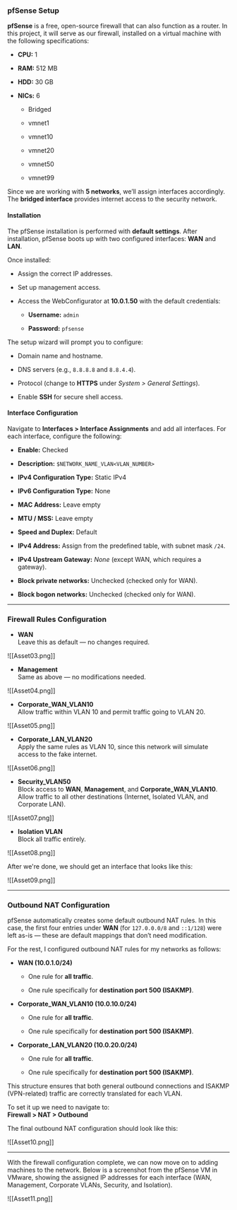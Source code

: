 
### pfSense Setup

**pfSense** is a free, open-source firewall that can also function as a router. In this project, it will serve as our firewall, installed on a virtual machine with the following specifications:

- **CPU:** 1
    
- **RAM:** 512 MB
    
- **HDD:** 30 GB
    
- **NICs:** 6
    
    - Bridged
        
    - vmnet1
        
    - vmnet10
        
    - vmnet20
        
    - vmnet50
        
    - vmnet99
        

Since we are working with **5 networks**, we’ll assign interfaces accordingly. The **bridged interface** provides internet access to the security network.

#### Installation

The pfSense installation is performed with **default settings**. After installation, pfSense boots up with two configured interfaces: **WAN** and **LAN**.

Once installed:

- Assign the correct IP addresses.
    
- Set up management access.
    
- Access the WebConfigurator at **10.0.1.50** with the default credentials:
    
    - **Username:** `admin`
        
    - **Password:** `pfsense`
        

The setup wizard will prompt you to configure:

- Domain name and hostname.
    
- DNS servers (e.g., `8.8.8.8` and `8.8.4.4`).
    
- Protocol (change to **HTTPS** under _System > General Settings_).
    
- Enable **SSH** for secure shell access.
    

#### Interface Configuration

Navigate to **Interfaces > Interface Assignments** and add all interfaces. For each interface, configure the following:

- **Enable:** Checked
    
- **Description:** `$NETWORK_NAME_VLAN<VLAN_NUMBER>`
    
- **IPv4 Configuration Type:** Static IPv4
    
- **IPv6 Configuration Type:** None
    
- **MAC Address:** Leave empty
    
- **MTU / MSS:** Leave empty
    
- **Speed and Duplex:** Default
    
- **IPv4 Address:** Assign from the predefined table, with subnet mask `/24`.
    
- **IPv4 Upstream Gateway:** _None_ (except WAN, which requires a gateway).
    
- **Block private networks:** Unchecked (checked only for WAN).
    
- **Block bogon networks:** Unchecked (checked only for WAN).
    

---

### Firewall Rules Configuration

- **WAN**  
    Leave this as default — no changes required.

![[Asset03.png]]

    
- **Management**  
    Same as above — no modifications needed.
    
![[Asset04.png]]

- **Corporate_WAN_VLAN10**  
    Allow traffic within VLAN 10 and permit traffic going to VLAN 20.

![[Asset05.png]]

- **Corporate_LAN_VLAN20**  
    Apply the same rules as VLAN 10, since this network will simulate access to the fake internet.

![[Asset06.png]]

- **Security_VLAN50**  
    Block access to **WAN**, **Management**, and **Corporate_WAN_VLAN10**.  
    Allow traffic to all other destinations (Internet, Isolated VLAN, and Corporate LAN).

![[Asset07.png]]

- **Isolation VLAN**  
    Block all traffic entirely.

![[Asset08.png]]

After we're done, we should get an interface that looks like this:

![[Asset09.png]]

---
### Outbound NAT Configuration

pfSense automatically creates some default outbound NAT rules. In this case, the first four entries under **WAN** (for `127.0.0.0/8` and `::1/128`) were left as-is — these are default mappings that don’t need modification.

For the rest, I configured outbound NAT rules for my networks as follows:

- **WAN (10.0.1.0/24)**
    
    - One rule for **all traffic**.
        
    - One rule specifically for **destination port 500 (ISAKMP)**.
        
- **Corporate_WAN_VLAN10 (10.0.10.0/24)**
    
    - One rule for **all traffic**.
        
    - One rule specifically for **destination port 500 (ISAKMP)**.
        
- **Corporate_LAN_VLAN20 (10.0.20.0/24)**
    
    - One rule for **all traffic**.
        
    - One rule specifically for **destination port 500 (ISAKMP)**.
        

This structure ensures that both general outbound connections and ISAKMP (VPN-related) traffic are correctly translated for each VLAN.

To set it up we need to navigate to:  
**Firewall > NAT > Outbound**  

The final outbound NAT configuration should look like this:

![[Asset10.png]]

---

With the firewall configuration complete, we can now move on to adding machines to the network. Below is a screenshot from the pfSense VM in VMware, showing the assigned IP addresses for each interface (WAN, Management, Corporate VLANs, Security, and Isolation).

![[Asset11.png]]
